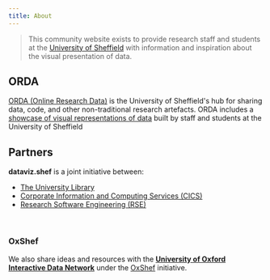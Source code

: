 ```yaml
---
title: About
---
```


> This community website exists to provide research staff and students at the [University of Sheffield][TUoS] with information and inspiration about the visual presentation of data.

[TUoS]: https://sheffield.ac.uk 

## ORDA

[ORDA (Online Research Data)][ORDA] is the University of Sheffield's hub for sharing data, code, and other non-traditional research artefacts. ORDA includes a [showcase of visual representations of data][showcase] built by staff and students at the University of Sheffield

[ORDA]: https://orda.shef.ac.uk/
[showcase]: https://orda.shef.ac.uk/visualisations/

## Partners

**dataviz.shef** is a joint initiative between:

- [The University Library][Library]
- [Corporate Information and Computing Services (CICS)][CICS]
- [Research Software Engineering (RSE)][RSE]

<br>

### OxShef

We also share ideas and resources with the [**University of Oxford Interactive Data Network**](https://idn.it.ox.ac.uk/) under the [OxShef][OxShef] initiative.

[Library]: https://sheffield.ac.uk/library
[CICS]: https://sheffield.ac.uk/cics
[RSE]: http://rse.shef.ac.uk/
[OxShef]: http://oxshef.github.io/oxshef/
